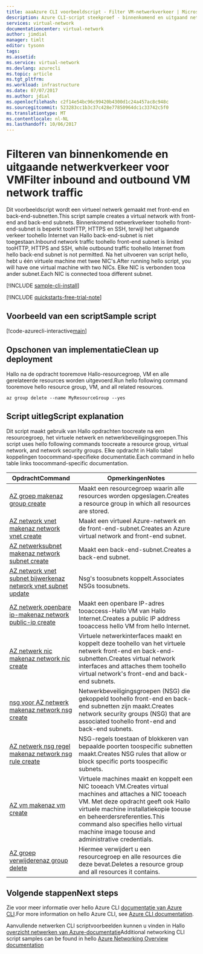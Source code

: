 ```yaml
---
title: aaaAzure CLI voorbeeldscript - Filter VM-netwerkverkeer | Microsoft Docs
description: Azure CLI-script steekproef - binnenkomend en uitgaand netwerkverkeer voor VM filteren.
services: virtual-network
documentationcenter: virtual-network
author: jimdial
manager: timlt
editor: tysonn
tags: 
ms.assetid: 
ms.service: virtual-network
ms.devlang: azurecli
ms.topic: article
ms.tgt_pltfrm: 
ms.workload: infrastructure
ms.date: 07/07/2017
ms.author: jdial
ms.openlocfilehash: c2f14e54bc96c99420b4300d1c24a457ac8c948c
ms.sourcegitcommit: 523283cc1b3c37c428e77850964dc1c33742c5f0
ms.translationtype: MT
ms.contentlocale: nl-NL
ms.lasthandoff: 10/06/2017
---
```

# <a name="filter-inbound-and-outbound-vm-network-traffic"></a><span data-ttu-id="55d32-103">Filteren van binnenkomende en uitgaande netwerkverkeer voor VM</span><span class="sxs-lookup"><span data-stu-id="55d32-103">Filter inbound and outbound VM network traffic</span></span>

<span data-ttu-id="55d32-104">Dit voorbeeldscript wordt een virtueel netwerk gemaakt met front-end en back-end-subnetten.</span><span class="sxs-lookup"><span data-stu-id="55d32-104">This script sample creates a virtual network with front-end and back-end subnets.</span></span> <span data-ttu-id="55d32-105">Binnenkomend netwerkverkeer toohello front-end-subnet is beperkt tooHTTP, HTTPS en SSH, terwijl het uitgaande verkeer toohello Internet van Hallo back-end-subnet is niet toegestaan.</span><span class="sxs-lookup"><span data-stu-id="55d32-105">Inbound network traffic toohello front-end subnet is limited tooHTTP, HTTPS and SSH, while outbound traffic toohello Internet from hello back-end subnet is not permitted.</span></span> <span data-ttu-id="55d32-106">Na het uitvoeren van script hello, hebt u één virtuele machine met twee NIC's.</span><span class="sxs-lookup"><span data-stu-id="55d32-106">After running hello script, you will have one virtual machine with two NICs.</span></span> <span data-ttu-id="55d32-107">Elke NIC is verbonden tooa ander subnet.</span><span class="sxs-lookup"><span data-stu-id="55d32-107">Each NIC is connected tooa different subnet.</span></span>

[!INCLUDE [sample-cli-install](../../../includes/sample-cli-install.md)]

[!INCLUDE [quickstarts-free-trial-note](../../../includes/quickstarts-free-trial-note.md)]

## <a name="sample-script"></a><span data-ttu-id="55d32-108">Voorbeeld van een script</span><span class="sxs-lookup"><span data-stu-id="55d32-108">Sample script</span></span>


[!code-azurecli-interactive[main](../../../cli_scripts/virtual-network/filter-network-traffic/filter-network-traffic.sh  "Filter VM network traffic")]

## <a name="clean-up-deployment"></a><span data-ttu-id="55d32-109">Opschonen van implementatie</span><span class="sxs-lookup"><span data-stu-id="55d32-109">Clean up deployment</span></span> 

<span data-ttu-id="55d32-110">Hallo na de opdracht tooremove Hallo-resourcegroep, VM en alle gerelateerde resources worden uitgevoerd.</span><span class="sxs-lookup"><span data-stu-id="55d32-110">Run hello following command tooremove hello resource group, VM, and all related resources.</span></span>

```azurecli
az group delete --name MyResourceGroup --yes
```

## <a name="script-explanation"></a><span data-ttu-id="55d32-111">Script uitleg</span><span class="sxs-lookup"><span data-stu-id="55d32-111">Script explanation</span></span>

<span data-ttu-id="55d32-112">Dit script maakt gebruik van Hallo opdrachten toocreate na een resourcegroep, het virtuele netwerk en netwerkbeveiligingsgroepen.</span><span class="sxs-lookup"><span data-stu-id="55d32-112">This script uses hello following commands toocreate a resource group, virtual network,  and network security groups.</span></span> <span data-ttu-id="55d32-113">Elke opdracht in Hallo tabel koppelingen toocommand-specifieke documentatie.</span><span class="sxs-lookup"><span data-stu-id="55d32-113">Each command in hello table links toocommand-specific documentation.</span></span>

| <span data-ttu-id="55d32-114">Opdracht</span><span class="sxs-lookup"><span data-stu-id="55d32-114">Command</span></span> | <span data-ttu-id="55d32-115">Opmerkingen</span><span class="sxs-lookup"><span data-stu-id="55d32-115">Notes</span></span> |
|---|---|
| [<span data-ttu-id="55d32-116">AZ groep maken</span><span class="sxs-lookup"><span data-stu-id="55d32-116">az group create</span></span>](/cli/azure/group#create) | <span data-ttu-id="55d32-117">Maakt een resourcegroep waarin alle resources worden opgeslagen.</span><span class="sxs-lookup"><span data-stu-id="55d32-117">Creates a resource group in which all resources are stored.</span></span> |
| [<span data-ttu-id="55d32-118">AZ network vnet maken</span><span class="sxs-lookup"><span data-stu-id="55d32-118">az network vnet create</span></span>](/cli/azure/network/vnet#create) | <span data-ttu-id="55d32-119">Maakt een virtueel Azure-netwerk en de front-end-subnet.</span><span class="sxs-lookup"><span data-stu-id="55d32-119">Creates an Azure virtual network and front-end subnet.</span></span> |
| [<span data-ttu-id="55d32-120">AZ netwerksubnet maken</span><span class="sxs-lookup"><span data-stu-id="55d32-120">az network subnet create</span></span>](/cli/azure/network/vnet/subnet#create) | <span data-ttu-id="55d32-121">Maakt een back-end-subnet.</span><span class="sxs-lookup"><span data-stu-id="55d32-121">Creates a back-end subnet.</span></span> |
| [<span data-ttu-id="55d32-122">AZ network vnet subnet bijwerken</span><span class="sxs-lookup"><span data-stu-id="55d32-122">az network vnet subnet update</span></span>](/cli/azure/network/vnet/subnet#update) | <span data-ttu-id="55d32-123">Nsg's toosubnets koppelt.</span><span class="sxs-lookup"><span data-stu-id="55d32-123">Associates NSGs toosubnets.</span></span> |
| [<span data-ttu-id="55d32-124">AZ netwerk openbare ip-maken</span><span class="sxs-lookup"><span data-stu-id="55d32-124">az network public-ip create</span></span>](/cli/azure/network/public-ip#create) | <span data-ttu-id="55d32-125">Maakt een openbare IP-adres tooaccess-Hallo VM van Hallo Internet.</span><span class="sxs-lookup"><span data-stu-id="55d32-125">Creates a public IP address tooaccess hello VM from hello Internet.</span></span> |
| [<span data-ttu-id="55d32-126">AZ netwerk nic maken</span><span class="sxs-lookup"><span data-stu-id="55d32-126">az network nic create</span></span>](/cli/azure/network/nic#create) | <span data-ttu-id="55d32-127">Virtuele netwerkinterfaces maakt en koppelt deze toohello van het virtuele netwerk front-end en back-end-subnetten.</span><span class="sxs-lookup"><span data-stu-id="55d32-127">Creates virtual network interfaces and attaches them toohello virtual network's front-end and back-end subnets.</span></span> |
| [<span data-ttu-id="55d32-128">nsg voor AZ netwerk maken</span><span class="sxs-lookup"><span data-stu-id="55d32-128">az network nsg create</span></span>](/cli/azure/network/nsg#create) | <span data-ttu-id="55d32-129">Netwerkbeveiligingsgroepen (NSG) die gekoppeld toohello front-end en back-end subnetten zijn maakt.</span><span class="sxs-lookup"><span data-stu-id="55d32-129">Creates network security groups (NSG) that are associated toohello front-end and back-end subnets.</span></span> |
| [<span data-ttu-id="55d32-130">AZ netwerk nsg regel maken</span><span class="sxs-lookup"><span data-stu-id="55d32-130">az network nsg rule create</span></span>](/cli/azure/network/nsg/rule#create) |<span data-ttu-id="55d32-131">NSG-regels toestaan of blokkeren van bepaalde poorten toospecific subnetten maakt.</span><span class="sxs-lookup"><span data-stu-id="55d32-131">Creates NSG rules that allow or block specific ports toospecific subnets.</span></span> |
| [<span data-ttu-id="55d32-132">AZ vm maken</span><span class="sxs-lookup"><span data-stu-id="55d32-132">az vm create</span></span>](/cli/azure/vm#create) | <span data-ttu-id="55d32-133">Virtuele machines maakt en koppelt een NIC tooeach VM.</span><span class="sxs-lookup"><span data-stu-id="55d32-133">Creates virtual machines and attaches a NIC tooeach VM.</span></span> <span data-ttu-id="55d32-134">Met deze opdracht geeft ook Hallo virtuele machine installatiekopie toouse en beheerdersreferenties.</span><span class="sxs-lookup"><span data-stu-id="55d32-134">This command also specifies hello virtual machine image toouse and administrative credentials.</span></span> |
| [<span data-ttu-id="55d32-135">AZ groep verwijderen</span><span class="sxs-lookup"><span data-stu-id="55d32-135">az group delete</span></span>](/cli/azure/group#delete) | <span data-ttu-id="55d32-136">Hiermee verwijdert u een resourcegroep en alle resources die deze bevat.</span><span class="sxs-lookup"><span data-stu-id="55d32-136">Deletes a resource group and all resources it contains.</span></span> |

## <a name="next-steps"></a><span data-ttu-id="55d32-137">Volgende stappen</span><span class="sxs-lookup"><span data-stu-id="55d32-137">Next steps</span></span>

<span data-ttu-id="55d32-138">Zie voor meer informatie over hello Azure CLI [documentatie van Azure CLI](/cli/azure/overview).</span><span class="sxs-lookup"><span data-stu-id="55d32-138">For more information on hello Azure CLI, see [Azure CLI documentation](/cli/azure/overview).</span></span>

<span data-ttu-id="55d32-139">Aanvullende netwerken CLI scriptvoorbeelden kunnen u vinden in Hallo [overzicht netwerken van Azure-documentatie](../cli-samples.md)</span><span class="sxs-lookup"><span data-stu-id="55d32-139">Additional networking CLI script samples can be found in hello [Azure Networking Overview documentation](../cli-samples.md)</span></span>
